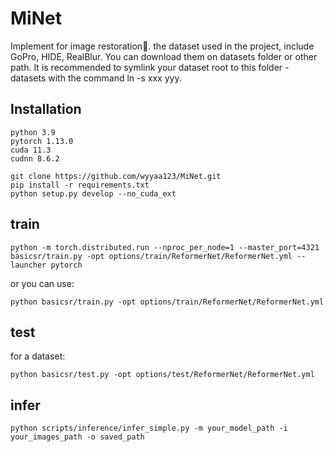 # MiNet
Implement for image restoration🚀. the dataset used in the project, include GoPro, HIDE, RealBlur. You can download them on datasets folder or other path. It is recommended to symlink your dataset root to this folder - datasets with the command ln -s xxx yyy.

## Installation
```
python 3.9
pytorch 1.13.0
cuda 11.3
cudnn 8.6.2
```
```
git clone https://github.com/wyyaa123/MiNet.git
pip install -r requirements.txt
python setup.py develop --no_cuda_ext
```

## train
```
python -m torch.distributed.run --nproc_per_node=1 --master_port=4321 basicsr/train.py -opt options/train/ReformerNet/ReformerNet.yml --launcher pytorch
```
or you can use:
```
python basicsr/train.py -opt options/train/ReformerNet/ReformerNet.yml
```

## test
for a dataset:
```
python basicsr/test.py -opt options/test/ReformerNet/ReformerNet.yml
```

## infer
```
python scripts/inference/infer_simple.py -m your_model_path -i your_images_path -o saved_path
```

